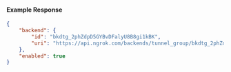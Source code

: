 <!-- Code generated for API Clients. DO NOT EDIT. -->

#### Example Response

```json
{
	"backend": {
		"id": "bkdtg_2phZdpD5GYBvDFalyU8B8gi1kBK",
		"uri": "https://api.ngrok.com/backends/tunnel_group/bkdtg_2phZdpD5GYBvDFalyU8B8gi1kBK"
	},
	"enabled": true
}
```

